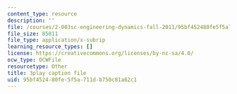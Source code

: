 ```yaml
---
content_type: resource
description: ''
file: /courses/2-003sc-engineering-dynamics-fall-2011/95bf452480fe5f5a711db750c81a62c1_1xJJu5p3dD0.srt
file_size: 85011
file_type: application/x-subrip
learning_resource_types: []
license: https://creativecommons.org/licenses/by-nc-sa/4.0/
ocw_type: OCWFile
resourcetype: Other
title: 3play caption file
uid: 95bf4524-80fe-5f5a-711d-b750c81a62c1
---
```

